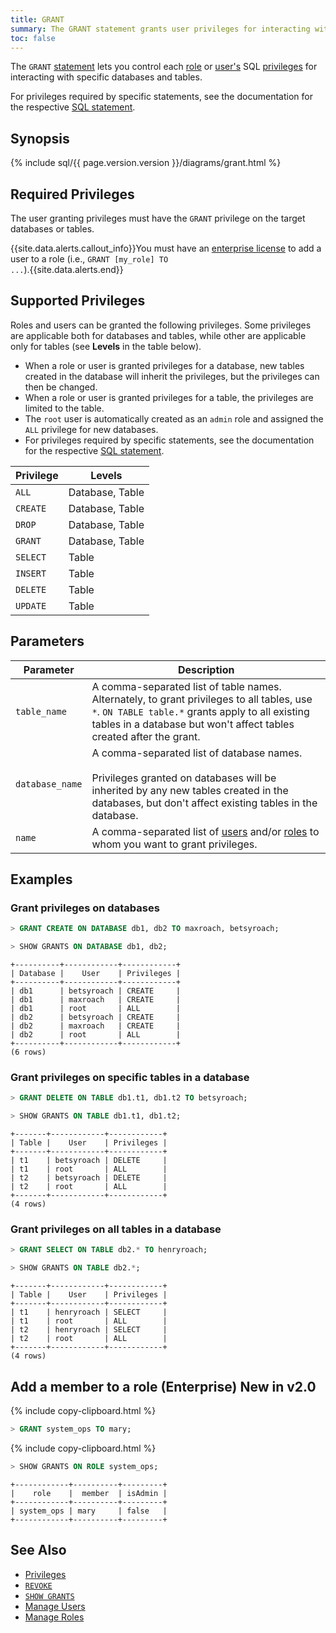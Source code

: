 ```yaml
---
title: GRANT
summary: The GRANT statement grants user privileges for interacting with specific databases and tables.
toc: false
---
```


The `GRANT` [statement](sql-statements.html) lets you control each [role](role.html) or [user's](create-and-manage-users.html) SQL [privileges](privileges.html) for interacting with specific databases and tables.

For privileges required by specific statements, see the documentation for the respective [SQL statement](sql-statements.html).

<div id="toc"></div>

## Synopsis

<section>{% include sql/{{ page.version.version }}/diagrams/grant.html %}</section>

## Required Privileges

The user granting privileges must have the `GRANT` privilege on the target databases or tables.

{{site.data.alerts.callout_info}}You must have an <a href="enterprise-licensing.html">enterprise license</a> to add a user to a role (i.e., <code>GRANT [my_role] TO ...</code>).{{site.data.alerts.end}}

## Supported Privileges

Roles and users can be granted the following privileges. Some privileges are applicable both for databases and tables, while other are applicable only for tables (see **Levels** in the table below).

- When a role or user is granted privileges for a database, new tables created in the database will inherit the privileges, but the privileges can then be changed.
- When a role or user is granted privileges for a table, the privileges are limited to the table.
- The `root` user is automatically created as an `admin` role and assigned the `ALL` privilege for new databases.
- For privileges required by specific statements, see the documentation for the respective [SQL statement](sql-statements.html).

Privilege | Levels
----------|------------
`ALL` | Database, Table
`CREATE` | Database, Table
`DROP` | Database, Table
`GRANT` | Database, Table
`SELECT` | Table
`INSERT` | Table
`DELETE` | Table
`UPDATE` | Table

## Parameters

Parameter | Description
----------|------------
`table_name` | A comma-separated list of table names. Alternately, to grant privileges to all tables, use `*`. `ON TABLE table.*` grants apply to all existing tables in a database but won't affect tables created after the grant.
`database_name` | A comma-separated list of database names.<br><br>Privileges granted on databases will be inherited by any new tables created in the databases, but don't affect existing tables in the database.
`name` | A comma-separated list of [users](create-and-manage-users.html) and/or [roles](roles.html) to whom you want to grant privileges.

## Examples

### Grant privileges on databases

~~~ sql
> GRANT CREATE ON DATABASE db1, db2 TO maxroach, betsyroach;

> SHOW GRANTS ON DATABASE db1, db2;
~~~

~~~ shell
+----------+------------+------------+
| Database |    User    | Privileges |
+----------+------------+------------+
| db1      | betsyroach | CREATE     |
| db1      | maxroach   | CREATE     |
| db1      | root       | ALL        |
| db2      | betsyroach | CREATE     |
| db2      | maxroach   | CREATE     |
| db2      | root       | ALL        |
+----------+------------+------------+
(6 rows)
~~~

### Grant privileges on specific tables in a database

~~~ sql
> GRANT DELETE ON TABLE db1.t1, db1.t2 TO betsyroach;

> SHOW GRANTS ON TABLE db1.t1, db1.t2;
~~~

~~~ shell
+-------+------------+------------+
| Table |    User    | Privileges |
+-------+------------+------------+
| t1    | betsyroach | DELETE     |
| t1    | root       | ALL        |
| t2    | betsyroach | DELETE     |
| t2    | root       | ALL        |
+-------+------------+------------+
(4 rows)
~~~

### Grant privileges on all tables in a database

~~~ sql
> GRANT SELECT ON TABLE db2.* TO henryroach;

> SHOW GRANTS ON TABLE db2.*;
~~~

~~~ shell
+-------+------------+------------+
| Table |    User    | Privileges |
+-------+------------+------------+
| t1    | henryroach | SELECT     |
| t1    | root       | ALL        |
| t2    | henryroach | SELECT     |
| t2    | root       | ALL        |
+-------+------------+------------+
(4 rows)
~~~

## Add a member to a role (Enterprise) <span class="version-tag">New in v2.0</span>

{% include copy-clipboard.html %}
~~~ sql
> GRANT system_ops TO mary;
~~~

{% include copy-clipboard.html %}
~~~ sql
> SHOW GRANTS ON ROLE system_ops;
~~~
~~~
+------------+----------+---------+
|    role    |  member  | isAdmin |
+------------+----------+---------+
| system_ops | mary     | false   |
+------------+----------+---------+
~~~

## See Also

- [Privileges](privileges.html)
- [`REVOKE`](revoke.html)
- [`SHOW GRANTS`](show-grants.html)
- [Manage Users](create-and-manage-users.html)
- [Manage Roles](roles.html)
